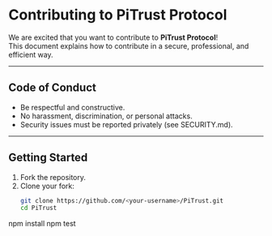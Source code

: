 # Contributing to PiTrust Protocol

We are excited that you want to contribute to **PiTrust Protocol**!  
This document explains how to contribute in a secure, professional, and efficient way.

---

## Code of Conduct
- Be respectful and constructive.  
- No harassment, discrimination, or personal attacks.  
- Security issues must be reported privately (see SECURITY.md).  

---

## Getting Started
1. Fork the repository.  
2. Clone your fork:  
   ```bash
   git clone https://github.com/<your-username>/PiTrust.git
   cd PiTrust

npm install
npm test
